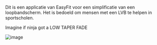 Dit is een applicatie van EasyFit voor een simplificatie van een loopbandscherm.
Het is bedoeld om mensen met een LVB te helpen in sportscholen.

Imagine if ninja got a LOW TAPER FADE 

![image](https://github.com/user-attachments/assets/2e2977d2-e787-42d9-bc17-3be170800587)

